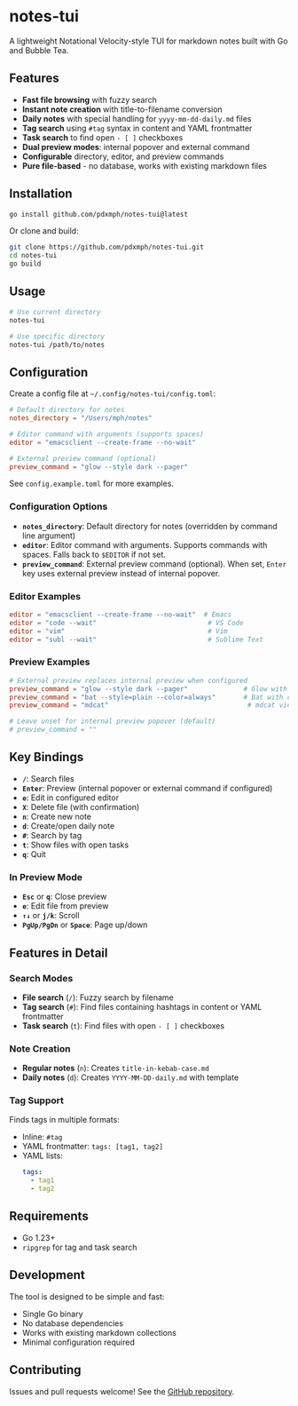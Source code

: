 # notes-tui

A lightweight Notational Velocity-style TUI for markdown notes built with Go and Bubble Tea.

## Features

- **Fast file browsing** with fuzzy search
- **Instant note creation** with title-to-filename conversion
- **Daily notes** with special handling for `yyyy-mm-dd-daily.md` files
- **Tag search** using `#tag` syntax in content and YAML frontmatter
- **Task search** to find open `- [ ]` checkboxes
- **Dual preview modes**: internal popover and external command
- **Configurable** directory, editor, and preview commands
- **Pure file-based** - no database, works with existing markdown files

## Installation

```bash
go install github.com/pdxmph/notes-tui@latest
```

Or clone and build:

```bash
git clone https://github.com/pdxmph/notes-tui.git
cd notes-tui
go build
```

## Usage

```bash
# Use current directory
notes-tui

# Use specific directory
notes-tui /path/to/notes
```

## Configuration

Create a config file at `~/.config/notes-tui/config.toml`:

```toml
# Default directory for notes
notes_directory = "/Users/mph/notes"

# Editor command with arguments (supports spaces)
editor = "emacsclient --create-frame --no-wait"

# External preview command (optional)
preview_command = "glow --style dark --pager"
```

See `config.example.toml` for more examples.

### Configuration Options

- **`notes_directory`**: Default directory for notes (overridden by command line argument)
- **`editor`**: Editor command with arguments. Supports commands with spaces. Falls back to `$EDITOR` if not set.
- **`preview_command`**: External preview command (optional). When set, `Enter` key uses external preview instead of internal popover.

### Editor Examples

```toml
editor = "emacsclient --create-frame --no-wait"  # Emacs
editor = "code --wait"                            # VS Code  
editor = "vim"                                    # Vim
editor = "subl --wait"                            # Sublime Text
```

### Preview Examples

```toml
# External preview replaces internal preview when configured
preview_command = "glow --style dark --pager"              # Glow with pager
preview_command = "bat --style=plain --color=always"       # Bat with color
preview_command = "mdcat"                                   # mdcat viewer

# Leave unset for internal preview popover (default)
# preview_command = ""
```

## Key Bindings

- **`/`**: Search files
- **`Enter`**: Preview (internal popover or external command if configured)
- **`e`**: Edit in configured editor
- **`X`**: Delete file (with confirmation)
- **`n`**: Create new note
- **`d`**: Create/open daily note
- **`#`**: Search by tag
- **`t`**: Show files with open tasks
- **`q`**: Quit

### In Preview Mode

- **`Esc`** or **`q`**: Close preview
- **`e`**: Edit file from preview
- **`↑↓`** or **`j/k`**: Scroll
- **`PgUp/PgDn`** or **`Space`**: Page up/down

## Features in Detail

### Search Modes

- **File search** (`/`): Fuzzy search by filename
- **Tag search** (`#`): Find files containing hashtags in content or YAML frontmatter
- **Task search** (`t`): Find files with open `- [ ]` checkboxes

### Note Creation

- **Regular notes** (`n`): Creates `title-in-kebab-case.md`
- **Daily notes** (`d`): Creates `YYYY-MM-DD-daily.md` with template

### Tag Support

Finds tags in multiple formats:
- Inline: `#tag` 
- YAML frontmatter: `tags: [tag1, tag2]`
- YAML lists:
  ```yaml
  tags:
    - tag1
    - tag2
  ```

## Requirements

- Go 1.23+
- `ripgrep` for tag and task search

## Development

The tool is designed to be simple and fast:
- Single Go binary
- No database dependencies  
- Works with existing markdown collections
- Minimal configuration required

## Contributing

Issues and pull requests welcome! See the [GitHub repository](https://github.com/pdxmph/notes-tui).
